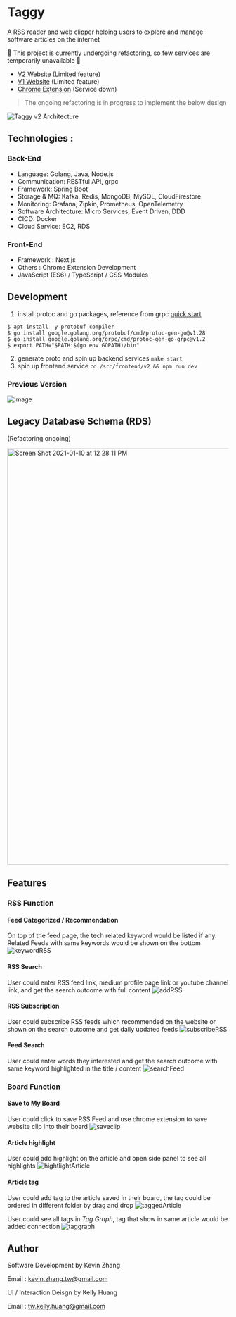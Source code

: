 # Taggy

A RSS reader and web clipper helping users to explore and manage software articles on the internet

🚧 This project is currently undergoing refactoring, so few services are temporarily unavailable 🚧

- [V2 Website](https://kevinztw.online/account/signin) (Limited feature)
- [V1 Website](https://knowledge-base-tw.web.app/signin) (Limited feature)
- [Chrome Extension](https://chrome.google.com/webstore/detail/taggy/djgfbkpjhnmnafpmngdfiaoidmfoolcj?hl=zh-TW) (Service down)

> The ongoing refactoring is in progress to implement the below design

![Taggy v2 Architecture](https://github.com/KevinZTW/Taggy/assets/38662781/83597b6b-ea68-4c02-acbc-e5a560f02a1c)

## Technologies :

### Back-End

- Language: Golang, Java, Node.js
- Communication: RESTful API, grpc
- Framework: Spring Boot
- Storage & MQ: Kafka, Redis, MongoDB, MySQL, CloudFirestore
- Monitoring: Grafana, Zipkin, Prometheus, OpenTelemetry
- Software Architecture: Micro Services, Event Driven, DDD
- CICD: Docker
- Cloud Service: EC2, RDS

### Front-End
  
- Framework : Next.js
- Others : Chrome Extension Development
- JavaScript (ES6) / TypeScript / CSS Modules 


## Development

1. install protoc and go packages, reference from grpc [quick start](https://grpc.io/docs/languages/go/quickstart/)
```shell
$ apt install -y protobuf-compiler
$ go install google.golang.org/protobuf/cmd/protoc-gen-go@v1.28
$ go install google.golang.org/grpc/cmd/protoc-gen-go-grpc@v1.2
$ export PATH="$PATH:$(go env GOPATH)/bin"
```
2. generate proto and spin up backend services `make start`
3. spin up frontend service `cd /src/frontend/v2 && npm run dev`


  

### Previous Version

![image](https://user-images.githubusercontent.com/38662781/104088757-fea05780-52a3-11eb-9cc2-ae7eedba8820.jpg)

## Legacy Database Schema (RDS)

(Refactoring ongoing)


<img width="946" alt="Screen Shot 2021-01-10 at 12 28 11 PM" src="https://user-images.githubusercontent.com/38662781/104114431-58a22b00-533f-11eb-960e-0a55eca7393e.png">

## Features

### RSS Function

#### Feed Categorized / Recommendation

On top of the feed page, the tech related keyword would be listed if any. Related Feeds with same keywords would be shown on the bottom
![keywordRSS](https://user-images.githubusercontent.com/38662781/104113716-1ecd2680-5337-11eb-86f6-97857b809dcc.gif)

#### RSS Search

User could enter RSS feed link, medium profile page link or youtube channel link, and get the search outcome with full content
![addRSS](https://user-images.githubusercontent.com/38662781/104092909-138be380-52c2-11eb-8f87-824c97ceeddd.gif)

#### RSS Subscription

User could subscribe RSS feeds which recommended on the website or shown on the search outcome and get daily updated feeds
![subscribeRSS](https://user-images.githubusercontent.com/38662781/104113804-35c04880-5338-11eb-83a3-7350b8d85f87.gif)

#### Feed Search

User could enter words they interested and get the search outcome with same keyword highlighted in the title / content
![searchFeed](https://user-images.githubusercontent.com/38662781/104113867-e890a680-5338-11eb-94b2-0d68d089fa62.gif)

### Board Function

#### Save to My Board

User could click to save RSS Feed and use chrome extension to save website clip into their board
![saveclip](https://user-images.githubusercontent.com/38662781/104114036-d31c7c00-533a-11eb-805d-1ea95574738b.gif)

#### Article highlight

User could add highlight on the article and open side panel to see all highlights
![hightlightArticle](https://user-images.githubusercontent.com/38662781/104114327-5095bb80-533e-11eb-9bc0-7f21becbf63c.gif)

#### Article tag

User could add tag to the article saved in their board, the tag could be ordered in different folder by drag and drop
![taggedArticle](https://user-images.githubusercontent.com/38662781/104114292-b897d200-533d-11eb-915e-b6c95ed784ba.gif)

User could see all tags in _Tag Graph_, tag that show in same article would be added connection
![taggraph](https://user-images.githubusercontent.com/38662781/104114372-a23e4600-533e-11eb-9dc5-e61d0d95f92c.gif)

## Author

Software Development by Kevin Zhang

Email : [kevin.zhang.tw@gmail.com](mailto:kevin.zhang.tw@gmail.com)

UI / Interaction Deisgn by Kelly Huang

Email : [tw.kelly.huang@gmail.com](mailto:tw.kelly.huang@gmail.com)

